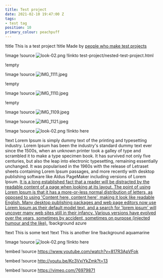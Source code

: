 ```yaml
---
title: Test project
date: 2021-02-10 19:47:00 Z
tags:
- test tag
position: 10
primary_colour: peachpuff
---
```


!title This is a test project
!title Made by [people who make test projects](http://google.com)

!image
!source ![look-02.png](/uploads/look-02.png)
!linkto test-project/nested-test-project.html

!empty

!image
!source ![IMG_1111.jpeg](/uploads/IMG_1111.jpeg)

!empty

!image
!source ![IMG_1110.jpeg](/uploads/IMG_1110.jpeg)

!empty

!image
 !source ![IMG_1109.jpeg](/uploads/IMG_1109.jpeg)

!image
!source ![IMG_1121.jpeg](/uploads/IMG_1121.jpeg)

!image
!source ![look-02.png](/uploads/look-02.png)
!linkto here

!text Lorem Ipsum is simply dummy text of the printing and typesetting industry. Lorem Ipsum has been the industry's standard dummy text ever since the 1500s, when an unknown printer took a galley of type and scrambled it to make a type specimen book. It has survived not only five centuries, but also the leap into electronic typesetting, remaining essentially unchanged. It was popularised in the 1960s with the release of Letraset sheets containing Lorem Ipsum passages, and more recently with desktop publishing software like Aldus PageMaker including versions of Lorem Ipsum. [It is a long established fact that a reader will be distracted by the readable content of a page when looking at its layout. The point of using Lorem Ipsum is that it has a more-or-less normal distribution of letters, as opposed to using 'Content here, content here', making it look like readable English. Many desktop publishing packages and web page editors now use Lorem Ipsum as their default model text, and a search for 'lorem ipsum' will uncover many web sites still in their infancy. Various versions have evolved over the years, sometimes by accident, sometimes on purpose (injected humour and the like).](https://lipsum.com)
!background azure

!text This is some text
!text This is another line
!background aquamarine

!image
!source ![look-02.png](/uploads/look-02.png)
!linkto here

!embed
!source https://www.youtube.com/watch?v=817R3ApVFok

!embed
!source http://youtu.be/Kc3VxiYkZmk?t=13

!embed
!source https://vimeo.com/76979871